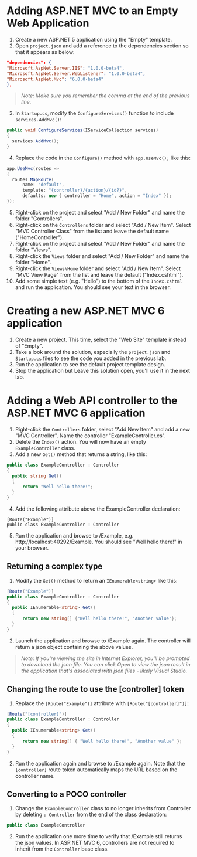 # Adding ASP.NET MVC to an Empty Web Application
1. Create a new ASP.NET 5 application using the "Empty" template.
2. Open `project.json` and add a reference to the dependencies section so that it appears as below:

  ```json
"dependencies": {
  "Microsoft.AspNet.Server.IIS": "1.0.0-beta4",
  "Microsoft.AspNet.Server.WebListener": "1.0.0-beta4",
  "Microsoft.AspNet.Mvc": "6.0.0-beta4"
},
  ```

  > *Note: Make sure you remember the comma at the end of the previous line.*

3. In `Startup.cs`, modify the `ConfigureServices()` function to include `services.AddMvc()`:

  ```csharp
public void ConfigureServices(IServiceCollection services)
{
    services.AddMvc();
}
  ```

4. Replace the code in the `Configure()` method with `app.UseMvc();` like this:

  ```csharp
app.UseMvc(routes =>
{
    routes.MapRoute(
        name: "default",
        template: "{controller}/{action}/{id?}",
        defaults: new { controller = "Home", action = "Index" });
});
  ```

5. Right-click on the project and select "Add / New Folder" and name the folder "Controllers".
6. Right-click on the `Controllers` folder and select "Add / New Item". Select "MVC Controller Class" from the list and leave the default name ("HomeController").
7. Right-click on the project and select "Add / New Folder" and name the folder "Views".
8. Right-click the `Views` folder and select "Add / New Folder" and name the folder "Home".
9. Right-click the `Views\Home` folder and select "Add / New Item". Select "MVC View Page" from the list and leave the default ("Index.cshtml").
10. Add some simple text (e.g. "Hello") to the bottom of the `Index.cshtml` and run the application. You should see your text in the browser.

# Creating a new ASP.NET MVC 6 application
1. Create a new project. This time, select the "Web Site" template instead of "Empty".
2. Take a look around the solution, especially the `project.json` and `Startup.cs` files to see the code you added in the previous lab.
3. Run the application to see the default project template design.
4. Stop the application but Leave this solution open, you'll use it in the next lab.

# Adding a Web API controller to the ASP.NET MVC 6 application
1. Right-click the `Controllers` folder, select "Add New Item" and add a new "MVC Controller". Name the controller "ExampleController.cs".
2. Delete the `Index()` action. You will now have an empty `ExampleController` class.
3. Add a new `Get()` method that returns a string, like this:

  ```csharp
public class ExampleController : Controller
{
    public string Get()
    {
        return "Well hello there!";
    }
}
  ```

4. Add the following attribute above the ExampleController declaration:

  ```
[Route("Example")]
public class ExampleController : Controller
  ```

5. Run the application and browse to /Example, e.g. http://localhost:40292/Example. You should see "Well hello there!" in your browser.

## Returning a complex type
1. Modify the `Get()` method to return an `IEnumerable<string>` like this:

  ```csharp
[Route("Example")]
public class ExampleController : Controller
{
    public IEnumerable<string> Get()
    {
        return new string[] {"Well hello there!", "Another value"};
    }
}
  ```

2. Launch the application and browse to /Example again. The controller will return a json object containing the above values.
  > *Note: If you're viewing the site in Internet Explorer, you'll be prompted to download the json file. You can click Open to view the json result in the application that's associated with json files - likely Visual Studio.*

## Changing the route to use the [controller] token
1. Replace the `[Route("Example")]` attribute with `[Route("[controller]")]`:

  ```csharp
[Route("[controller]")]
public class ExampleController : Controller
{
    public IEnumerable<string> Get()
    {
        return new string[] { "Well hello there!", "Another value" };
    }
}
  ```

2. Run the application again and browse to /Example again. Note that the `[controller]` route token automatically maps the URL based on the controller name.
 
## Converting to a POCO controller
1. Change the `ExampleController` class to no longer inherits from Controller by deleting `: Controller` from the end of the class declaration:

  ```csharp
public class ExampleController
  ```
  
2. Run the application one more time to verify that /Example still returns the json values. In ASP.NET MVC 6, controllers are not required to inherit from the `Controller` base class.
